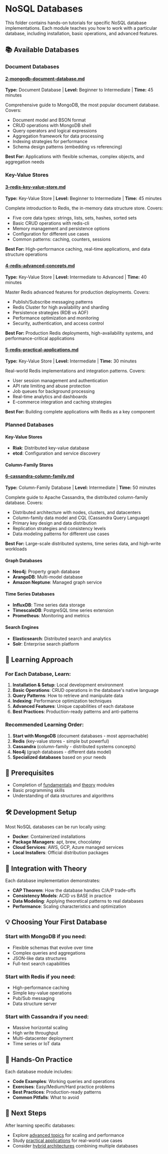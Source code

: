 # NoSQL Databases

This folder contains hands-on tutorials for specific NoSQL database implementations. Each module teaches you how to work with a particular database, including installation, basic operations, and advanced features.

## 📚 Available Databases

### Document Databases
#### [2-mongodb-document-database.md](2-mongodb-document-database.md)
**Type:** Document Database | **Level:** Beginner to Intermediate | **Time:** 45 minutes

Comprehensive guide to MongoDB, the most popular document database. Covers:
- Document model and BSON format
- CRUD operations with MongoDB shell
- Query operators and logical expressions
- Aggregation framework for data processing
- Indexing strategies for performance
- Schema design patterns (embedding vs referencing)

**Best For:** Applications with flexible schemas, complex objects, and aggregation needs

### Key-Value Stores
#### [3-redis-key-value-store.md](3-redis-key-value-store.md)
**Type:** Key-Value Store | **Level:** Beginner to Intermediate | **Time:** 45 minutes

Complete introduction to Redis, the in-memory data structure store. Covers:
- Five core data types: strings, lists, sets, hashes, sorted sets
- Basic CRUD operations with redis-cli
- Memory management and persistence options
- Configuration for different use cases
- Common patterns: caching, counters, sessions

**Best For:** High-performance caching, real-time applications, and data structure operations

#### [4-redis-advanced-concepts.md](4-redis-advanced-concepts.md)
**Type:** Key-Value Store | **Level:** Intermediate to Advanced | **Time:** 40 minutes

Master Redis advanced features for production deployments. Covers:
- Publish/Subscribe messaging patterns
- Redis Cluster for high availability and sharding
- Persistence strategies (RDB vs AOF)
- Performance optimization and monitoring
- Security, authentication, and access control

**Best For:** Production Redis deployments, high-availability systems, and performance-critical applications

#### [5-redis-practical-applications.md](5-redis-practical-applications.md)
**Type:** Key-Value Store | **Level:** Intermediate | **Time:** 30 minutes

Real-world Redis implementations and integration patterns. Covers:
- User session management and authentication
- API rate limiting and abuse protection
- Job queues for background processing
- Real-time analytics and dashboards
- E-commerce integration and caching strategies

**Best For:** Building complete applications with Redis as a key component

### Planned Databases

#### Key-Value Stores
- **Riak**: Distributed key-value database
- **etcd**: Configuration and service discovery

#### Column-Family Stores
#### [6-cassandra-column-family.md](6-cassandra-column-family.md)
**Type:** Column-Family Database | **Level:** Intermediate | **Time:** 50 minutes

Complete guide to Apache Cassandra, the distributed column-family database. Covers:
- Distributed architecture with nodes, clusters, and datacenters
- Column-family data model and CQL (Cassandra Query Language)
- Primary key design and data distribution
- Replication strategies and consistency levels
- Data modeling patterns for different use cases

**Best For:** Large-scale distributed systems, time series data, and high-write workloads

#### Graph Databases
- **Neo4j**: Property graph database
- **ArangoDB**: Multi-model database
- **Amazon Neptune**: Managed graph service

#### Time Series Databases
- **InfluxDB**: Time series data storage
- **TimescaleDB**: PostgreSQL time series extension
- **Prometheus**: Monitoring and metrics

#### Search Engines
- **Elasticsearch**: Distributed search and analytics
- **Solr**: Enterprise search platform

## 🎯 Learning Approach

### For Each Database, Learn:
1. **Installation & Setup**: Local development environment
2. **Basic Operations**: CRUD operations in the database's native language
3. **Query Patterns**: How to retrieve and manipulate data
4. **Indexing**: Performance optimization techniques
5. **Advanced Features**: Unique capabilities of each database
6. **Best Practices**: Production-ready patterns and anti-patterns

### Recommended Learning Order:
1. **Start with MongoDB** (document databases - most approachable)
2. **Redis** (key-value stores - simple but powerful)
3. **Cassandra** (column-family - distributed systems concepts)
4. **Neo4j** (graph databases - different data model)
5. **Specialized databases** based on your needs

## 📖 Prerequisites

- Completion of [fundamentals](../fundamentals/) and [theory](../theory/) modules
- Basic programming skills
- Understanding of data structures and algorithms

## 🛠️ Development Setup

Most NoSQL databases can be run locally using:
- **Docker**: Containerized installations
- **Package Managers**: apt, brew, chocolatey
- **Cloud Services**: AWS, GCP, Azure managed services
- **Local Installers**: Official distribution packages

## 🔗 Integration with Theory

Each database implementation demonstrates:
- **CAP Theorem**: How the database handles C/A/P trade-offs
- **Consistency Models**: ACID vs BASE in practice
- **Data Modeling**: Applying theoretical patterns to real databases
- **Performance**: Scaling characteristics and optimization

## 💡 Choosing Your First Database

### Start with MongoDB if you need:
- Flexible schemas that evolve over time
- Complex queries and aggregations
- JSON-like data structures
- Full-text search capabilities

### Start with Redis if you need:
- High-performance caching
- Simple key-value operations
- Pub/Sub messaging
- Data structure server

### Start with Cassandra if you need:
- Massive horizontal scaling
- High write throughput
- Multi-datacenter deployment
- Time series or IoT data

## 🚀 Hands-On Practice

Each database module includes:
- **Code Examples**: Working queries and operations
- **Exercises**: Easy/Medium/Hard practice problems
- **Best Practices**: Production-ready patterns
- **Common Pitfalls**: What to avoid

## 🔗 Next Steps

After learning specific databases:
- Explore [advanced topics](../advanced/) for scaling and performance
- Study [practical applications](../practical/) for real-world use cases
- Consider [hybrid architectures](../practical/) combining multiple databases